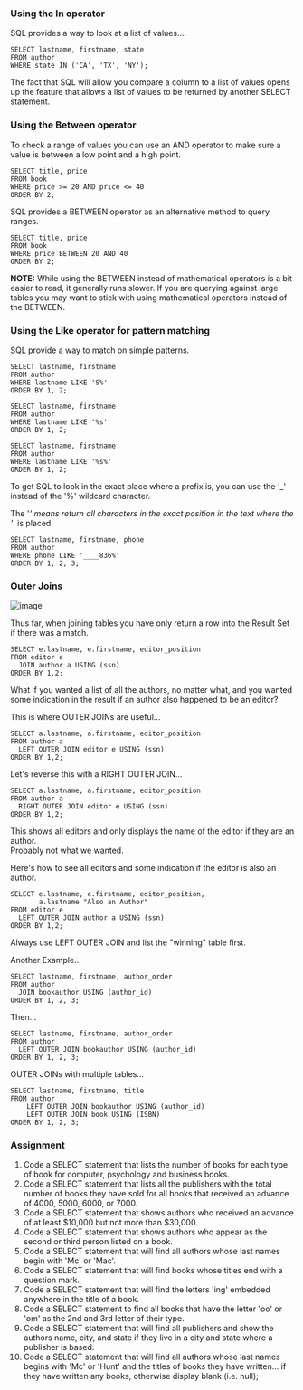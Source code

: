 ### Using the In operator 

SQL provides a way to look at a list of values....
```
SELECT lastname, firstname, state
FROM author
WHERE state IN ('CA', 'TX', 'NY');
```

The fact that SQL will allow you compare a column to a list of values opens up the feature that allows a list of values to be returned by another SELECT statement.  


### Using the Between operator 

To check a range of values you can use an AND operator to make sure a value is between a low point and a high point.  

```
SELECT title, price
FROM book
WHERE price >= 20 AND price <= 40
ORDER BY 2;
```

SQL provides a BETWEEN operator as an alternative method to query ranges.  
```
SELECT title, price
FROM book
WHERE price BETWEEN 20 AND 40
ORDER BY 2;
```

**NOTE:**  While using the BETWEEN instead of mathematical operators is a bit easier to read, it generally runs slower. If you are querying against large tables you may want to stick with using mathematical operators instead of the BETWEEN.  

### Using the Like operator for pattern matching 

SQL provide a way to match on simple patterns.  
```
SELECT lastname, firstname
FROM author
WHERE lastname LIKE 'S%'
ORDER BY 1, 2;
```

```
SELECT lastname, firstname
FROM author
WHERE lastname LIKE '%s'
ORDER BY 1, 2;
```

```
SELECT lastname, firstname
FROM author
WHERE lastname LIKE '%s%'
ORDER BY 1, 2;
```

To get SQL to look in the exact place where a prefix is, you can use the '_' instead of the '%' wildcard character.  

The '_' means return all characters in the exact position in the text where the '_' is placed.  

```
SELECT lastname, firstname, phone
FROM author
WHERE phone LIKE '____836%'
ORDER BY 1, 2, 3;
```

### Outer Joins

![image](https://github.com/devopsnov23/mysql-training/assets/150913274/b70b3373-2a94-43e0-8887-b85b4f0a12ae)

Thus far, when joining tables you have only return a row into the Result Set if there was a match.  
```
SELECT e.lastname, e.firstname, editor_position
FROM editor e
  JOIN author a USING (ssn)
ORDER BY 1,2;
```

What if you wanted a list of all the authors, no matter what, and you wanted some indication in the result if an author also happened to be an editor?  

This is where OUTER JOINs are useful...  
```
SELECT a.lastname, a.firstname, editor_position
FROM author a
  LEFT OUTER JOIN editor e USING (ssn)
ORDER BY 1,2;
```

Let's reverse this with a RIGHT OUTER JOIN...  
```
SELECT a.lastname, a.firstname, editor_position
FROM author a
  RIGHT OUTER JOIN editor e USING (ssn)
ORDER BY 1,2;
```
This shows all editors and only displays the name of the editor if they are an author.  
Probably not what we wanted.  

Here's how to see all editors and some indication if the editor is also an author.  
```
SELECT e.lastname, e.firstname, editor_position,
       a.lastname "Also an Author"
FROM editor e
  LEFT OUTER JOIN author a USING (ssn)
ORDER BY 1,2;
```
Always use LEFT OUTER JOIN and list the "winning" table first.  

Another Example...  
```
SELECT lastname, firstname, author_order
FROM author
  JOIN bookauthor USING (author_id)
ORDER BY 1, 2, 3;
```
Then...  
```
SELECT lastname, firstname, author_order
FROM author
  LEFT OUTER JOIN bookauthor USING (author_id)
ORDER BY 1, 2, 3;
```

OUTER JOINs with multiple tables...  
```
SELECT lastname, firstname, title
FROM author
	LEFT OUTER JOIN bookauthor USING (author_id)
	LEFT OUTER JOIN book USING (ISBN)
ORDER BY 1, 2, 3;
```

### Assignment
1. Code a SELECT statement that lists the number of books for each type of book for computer, psychology and business books.
2. Code a SELECT statement that lists all the publishers with the total number of books they have sold for all books that received an advance of 4000, 5000, 6000, or 7000.
3. Code a SELECT statement that shows authors who received an advance of at least $10,000 but not more than $30,000.
4. Code a SELECT statement that shows authors who appear as the second or third person listed on a book.
5. Code a SELECT statement that will find all authors whose last names begin with 'Mc' or 'Mac'.
6. Code a SELECT statement that will find books whose titles end with a question mark.
7. Code a SELECT statement that will find the letters 'ing' embedded anywhere in the title of a book.
8. Code a SELECT statement to find all books that have the letter 'oo' or 'om' as the 2nd and 3rd letter of their type.
9. Code a SELECT statement that will find all publishers and show the authors name, city, and state if they live in a city and state where a publisher is based.  
10. Code a SELECT statement that will find all authors whose last names begins with 'Mc' or 'Hunt' and the titles of books they have written... if they have written any books, otherwise display blank (i.e. null);  
